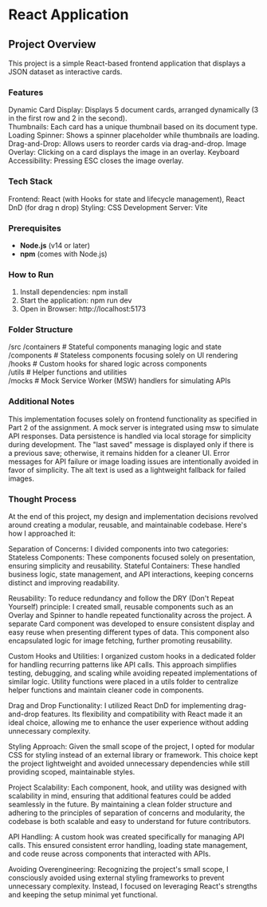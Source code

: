 # React Application

## Project Overview
This project is a simple React-based frontend application that displays a JSON dataset as interactive cards. 

### Features
Dynamic Card Display: Displays 5 document cards, arranged dynamically (3 in the first row and 2 in the second).  
Thumbnails: Each card has a unique thumbnail based on its document type.
Loading Spinner: Shows a spinner placeholder while thumbnails are loading.
Drag-and-Drop: Allows users to reorder cards via drag-and-drop.
Image Overlay: Clicking on a card displays the image in an overlay.
Keyboard Accessibility: Pressing ESC closes the image overlay.

### Tech Stack
Frontend: React (with Hooks for state and lifecycle management), React DnD (for drag n drop)
Styling: CSS 
Development Server: Vite

### Prerequisites
- **Node.js** (v14 or later)
- **npm** (comes with Node.js)

### How to Run
1. Install dependencies:
   npm install
2. Start the application:
   npm run dev
3. Open in Browser:
   http://localhost:5173

### Folder Structure
/src
  /containers     # Stateful components managing logic and state  
  /components     # Stateless components focusing solely on UI rendering  
  /hooks          # Custom hooks for shared logic across components  
  /utils          # Helper functions and utilities  
  /mocks          # Mock Service Worker (MSW) handlers for simulating APIs  

### Additional Notes
This implementation focuses solely on frontend functionality as specified in Part 2 of the assignment.
A mock server is integrated using msw to simulate API responses.
Data persistence is handled via local storage for simplicity during development.
The "last saved" message is displayed only if there is a previous save; otherwise, it remains hidden for a cleaner UI.
Error messages for API failure or image loading issues are intentionally avoided in favor of simplicity.
The alt text is used as a lightweight fallback for failed images.

### Thought Process
At the end of this project, my design and implementation decisions revolved around creating a modular, reusable, and maintainable codebase. Here's how I approached it:

Separation of Concerns: I divided components into two categories:
Stateless Components: These components focused solely on presentation, ensuring simplicity and reusability.
Stateful Containers: These handled business logic, state management, and API interactions, keeping concerns distinct and improving readability.

Reusability: To reduce redundancy and follow the DRY (Don't Repeat Yourself) principle:
I created small, reusable components such as an Overlay and Spinner to handle repeated functionality across the project.
A separate Card component was developed to ensure consistent display and easy reuse when presenting different types of data. This component also encapsulated logic for image fetching, further promoting reusability.

Custom Hooks and Utilities:
I organized custom hooks in a dedicated folder for handling recurring patterns like API calls. This approach simplifies testing, debugging, and scaling while avoiding repeated implementations of similar logic.
Utility functions were placed in a utils folder to centralize helper functions and maintain cleaner code in components.

Drag and Drop Functionality:
I utilized React DnD for implementing drag-and-drop features. Its flexibility and compatibility with React made it an ideal choice, allowing me to enhance the user experience without adding unnecessary complexity.

Styling Approach:
Given the small scope of the project, I opted for modular CSS for styling instead of an external library or framework. This choice kept the project lightweight and avoided unnecessary dependencies while still providing scoped, maintainable styles.

Project Scalability:
Each component, hook, and utility was designed with scalability in mind, ensuring that additional features could be added seamlessly in the future.
By maintaining a clean folder structure and adhering to the principles of separation of concerns and modularity, the codebase is both scalable and easy to understand for future contributors.

API Handling:
A custom hook was created specifically for managing API calls. This ensured consistent error handling, loading state management, and code reuse across components that interacted with APIs.

Avoiding Overengineering:
Recognizing the project's small scope, I consciously avoided using external styling frameworks to prevent unnecessary complexity. Instead, I focused on leveraging React's strengths and keeping the setup minimal yet functional.

